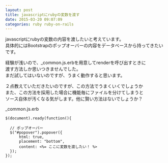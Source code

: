 ```yaml
---
layout: post
title: javascriptにrubyの変数を渡す
date: 2015-03-20 09:07:09
categories: ruby ruby-on-rails
---
```

<!-- {% raw %} -->
<p>javascriptにrubyの変数の内容を渡したいと考えています。<br>
具体的にはBootstrapのポップオーバーの内容をデータベースから持ってきたいです。</p>

<p>経験が浅いので、_common.js.erbを用意してrenderを呼び出すときに<br>
渡す方法しか思いつきませんでした。<br>
まだ試してはいないのですが、うまく動作すると思います。</p>

<p>２点教えていただきたいのですが、この方法でうまくいくでしょうか<br>
また、この方法を採用した場合に機能毎にファイルを分けてしまうと<br>
ソース自体が汚くなる気がします。他に賢い方法はないでしょうか？</p>

<p>_common.js.erb</p>

<pre><code>$(document).ready(function(){

  // ポップオーバー
  $("#popover").popover({
      html: true,
      placement: "bottom",
      content: &lt;%= ここに変数を渡したい！ %&gt;
  });
});
</code></pre>
<!-- {% endraw %} -->
